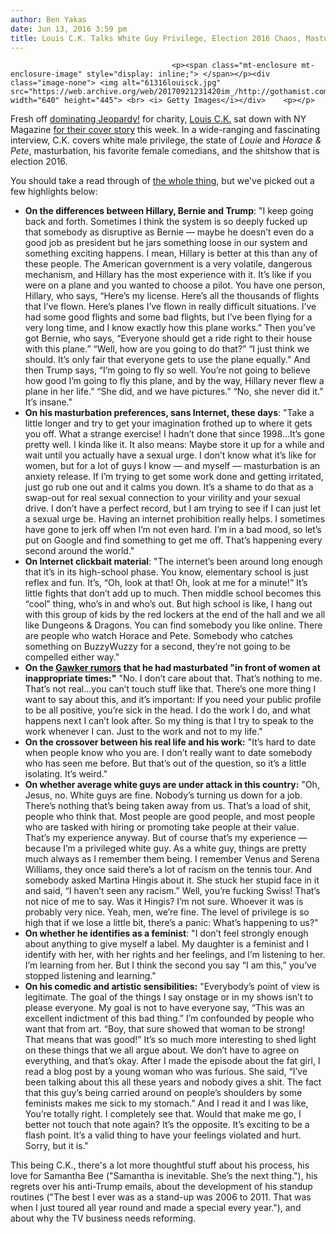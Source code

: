 ```yaml
---
author: Ben Yakas
date: Jun 13, 2016 3:59 pm
title: Louis C.K. Talks White Guy Privilege, Election 2016 Chaos, Masturbation
---
```


	
										<p><span class="mt-enclosure mt-enclosure-image" style="display: inline;"> </span></p><div class="image-none"> <img alt="61316louisck.jpg" src="https://web.archive.org/web/20170921231420im_/http://gothamist.com/attachments/byakas/61316louisck.jpg" width="640" height="445"> <br> <i> Getty Images</i></div>    <p></p>

<p>Fresh off <a href="https://web.archive.org/web/20170921231420/http://gothamist.com/2016/05/19/video_louis_ck_on_jeopardy.php">dominating Jeopardy!</a> for charity, <a href="https://web.archive.org/web/20170921231420/http://gothamist.com/tags/louisck">Louis C.K.</a> sat down with NY Magazine <a href="https://web.archive.org/web/20170921231420/http://www.vulture.com/2016/06/louis-ck-horace-and-pete-c-v-r.html">for their cover story</a> this week. In a wide-ranging and fascinating interview, C.K. covers white male privilege, the state of <em>Louie</em> and <em>Horace &amp; Pete</em>, masturbation, his favorite female comedians, and the shitshow that is election 2016.</p>

<p>You should take a read through of <a href="https://web.archive.org/web/20170921231420/http://www.vulture.com/2016/06/louis-ck-horace-and-pete-c-v-r.html">the whole thing</a>, but we&apos;ve picked out a few highlights below:</p>

<ul>
	<li><strong>On the differences between Hillary, Bernie and Trump</strong>: &quot;I keep going back and forth. Sometimes I think the system is so deeply fucked up that somebody as disruptive as Bernie &#x2014; maybe he doesn&#x2019;t even do a good job as president but he jars something loose in our system and something exciting happens. I mean, Hillary is better at this than any of these people. The American government is a very volatile, dangerous mechanism, and Hillary has the most experience with it. It&#x2019;s like if you were on a plane and you wanted to choose a pilot. You have one person, Hillary, who says, &#x201C;Here&#x2019;s my license. Here&#x2019;s all the thousands of flights that I&#x2019;ve flown. Here&#x2019;s planes I&#x2019;ve flown in really difficult situations. I&#x2019;ve had some good flights and some bad flights, but I&#x2019;ve been flying for a very long time, and I know exactly how this plane works.&#x201D; Then you&#x2019;ve got Bernie, who says, &#x201C;Everyone should get a ride right to their house with this plane.&#x201D; &#x201C;Well, how are you going to do that?&#x201D; &#x201C;I just think we should. It&#x2019;s only fair that everyone gets to use the plane equally.&#x201D; And then Trump says, &#x201C;I&#x2019;m going to fly so well. You&#x2019;re not going to believe how good I&#x2019;m going to fly this plane, and by the way, Hillary never flew a plane in her life.&#x201D; &#x201C;She did, and we have pictures.&#x201D; &#x201C;No, she never did it.&#x201D; It&#x2019;s insane.&quot;</li>
	<li><strong>On his masturbation preferences, sans Internet, these days</strong>: &quot;Take a little longer and try to get your imagination frothed up to where it gets you off. What a strange exercise! I hadn&#x2019;t done that since 1998...It&#x2019;s gone pretty well. I kinda like it. It also means: Maybe store it up for a while and wait until you actually have a sexual urge. I don&#x2019;t know what it&#x2019;s like for women, but for a lot of guys I know &#x2014; and myself &#x2014; masturbation is an anxiety release. If I&#x2019;m trying to get some work done and getting irritated, just go rub one out and it calms you down. It&#x2019;s a shame to do that as a swap-out for real sexual connection to your virility and your sexual drive. I don&#x2019;t have a perfect record, but I am trying to see if I can just let a sexual urge be. Having an internet prohibition really helps. I sometimes have gone to jerk off when I&#x2019;m not even hard. I&#x2019;m in a bad mood, so let&#x2019;s put on Google and find something to get me off. That&#x2019;s happening every second around the world.&quot;</li>
	<li><strong>On Internet clickbait material</strong>: &quot;The internet&#x2019;s been around long enough that it&#x2019;s in its high-school phase. You know, elementary school is just reflex and fun. It&#x2019;s, &#x201C;Oh, look at that! Oh, look at me for a minute!&#x201D; It&#x2019;s little fights that don&#x2019;t add up to much. Then middle school becomes this &#x201C;cool&#x201D; thing, who&#x2019;s in and who&#x2019;s out. But high school is like, I hang out with this group of kids by the red lockers at the end of the hall and we all like Dungeons &amp; Dragons. You can find somebody you like online. There are people who watch Horace and Pete. Somebody who catches something on BuzzyWuzzy for a second, they&#x2019;re not going to be compelled either way.&quot;</li>
	<li><strong>On the <a href="https://web.archive.org/web/20170921231420/http://defamer.gawker.com/louis-c-k-will-call-you-up-to-talk-about-his-alleged-s-1687820755">Gawker rumors</a> that he had masturbated &quot;in front of women at inappropriate times:&quot;</strong> &quot;No. I don&#x2019;t care about that. That&#x2019;s nothing to me. That&#x2019;s not real...you can&#x2019;t touch stuff like that. There&#x2019;s one more thing I want to say about this, and it&#x2019;s important: If you need your public profile to be all positive, you&#x2019;re sick in the head. I do the work I do, and what happens next I can&#x2019;t look after. So my thing is that I try to speak to the work whenever I can. Just to the work and not to my life.&quot;</li>
	<li><strong>On the crossover between his real life and his work:</strong> &quot;It&#x2019;s hard to date when people know who you are. I don&#x2019;t really want to date somebody who has seen me before. But that&#x2019;s out of the question, so it&#x2019;s a little isolating. It&#x2019;s weird.&quot;</li>
	<li><strong>On whether average white guys are under attack in this country:</strong> &quot;Oh, Jesus, no. White guys are fine. Nobody&#x2019;s turning us down for a job. There&#x2019;s nothing that&#x2019;s being taken away from us. That&#x2019;s a load of shit, people who think that. Most people are good people, and most people who are tasked with hiring or promoting take people at their value. That&#x2019;s my experience anyway. But of course that&#x2019;s my experience &#x2014; because I&#x2019;m a privileged white guy. As a white guy, things are pretty much always as I remember them being. I remember Venus and Serena Williams, they once said there&#x2019;s a lot of racism on the tennis tour. And somebody asked Martina Hingis about it. She stuck her stupid face in it and said, &#x201C;I haven&#x2019;t seen any racism.&#x201D; Well, you&#x2019;re fucking Swiss! That&#x2019;s not nice of me to say. Was it Hingis? I&#x2019;m not sure. Whoever it was is probably very nice. Yeah, men, we&#x2019;re fine. The level of privilege is so high that if we lose a little bit, there&#x2019;s a panic: What&#x2019;s happening to us?&quot;</li>
	<li><strong>On whether he identifies as a feminist</strong>: &quot;I don&#x2019;t feel strongly enough about anything to give myself a label. My daughter is a feminist and I identify with her, with her rights and her feelings, and I&#x2019;m listening to her. I&#x2019;m learning from her. But I think the second you say &#x201C;I am this,&#x201D; you&#x2019;ve stopped listening and learning.&quot;</li>
	<li><strong>On his comedic and artistic sensibilities:</strong> &quot;Everybody&#x2019;s point of view is legitimate. The goal of the things I say onstage or in my shows isn&#x2019;t to please everyone. My goal is not to have everyone say, &#x201C;This was an excellent indictment of this bad thing.&#x201D; I&#x2019;m confounded by people who want that from art. &#x201C;Boy, that sure showed that woman to be strong! That means that was good!&#x201D; It&#x2019;s so much more interesting to shed light on these things that we all argue about. We don&#x2019;t have to agree on everything, and that&#x2019;s okay. After I made the episode about the fat girl, I read a blog post by a young woman who was furious. She said, &#x201C;I&#x2019;ve been talking about this all these years and nobody gives a shit. The fact that this guy&#x2019;s being carried around on people&#x2019;s shoulders by some feminists makes me sick to my stomach.&#x201D; And I read it and I was like, You&#x2019;re totally right. I completely see that. Would that make me go, I better not touch that note again? It&#x2019;s the opposite. It&#x2019;s exciting to be a flash point. It&#x2019;s a valid thing to have your feelings violated and hurt. Sorry, but it is.&quot;</li>
</ul>

<p>This being C.K., there&apos;s a lot more thoughtful stuff about his process, his love for Samantha Bee (&quot;Samantha is inevitable. She&#x2019;s the next thing.&quot;), his regrets over his anti-Trump emails, about the development of his standup routines (&quot;The best I ever was as a stand-up was 2006 to 2011. That was when I just toured all year round and made a special every year.&quot;), and about why the TV business needs reforming.</p>					
										
									
				